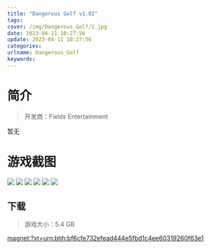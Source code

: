 ```yaml
---
title: "Dangerous Golf v1.02"
tags: 
cover: /img/Dangerous_Golf/1.jpg
date: 2023-04-11 10:27:56
update: 2023-04-11 10:27:56
categories: 
urlname: Dangerous_Golf
keywords: 
---
```

# 简介

> 开发商：Fields Entertainment

暂无

# 游戏截图

![](/img/Dangerous_Golf/2.jpg)
![](/img/Dangerous_Golf/3.jpg)
![](/img/Dangerous_Golf/4.jpg)
![](/img/Dangerous_Golf/5.jpg)
![](/img/Dangerous_Golf/6.jpg)
![](/img/Dangerous_Golf/7.jpg)


## 下载

> 游戏大小：5.4 GB

[magnet:?xt=urn:btih:bf6cfe732efead444e5fbd1c4ee60319260f63e1](magnet:?xt=urn:btih:bf6cfe732efead444e5fbd1c4ee60319260f63e1)
